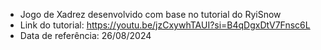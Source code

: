  * Jogo de Xadrez desenvolvido com base no tutorial do RyiSnow
 * Link do tutorial:  https://youtu.be/jzCxywhTAUI?si=B4qDgxDtV7Fnsc6L
 * Data de referência: 26/08/2024
